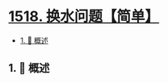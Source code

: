 # [1518. 换水问题【简单】](https://github.com/tnotesjs/TNotes.leetcode/tree/main/notes/1518.%20%E6%8D%A2%E6%B0%B4%E9%97%AE%E9%A2%98%E3%80%90%E7%AE%80%E5%8D%95%E3%80%91)

<!-- region:toc -->

- [1. 📝 概述](#1--概述)

<!-- endregion:toc -->

## 1. 📝 概述
